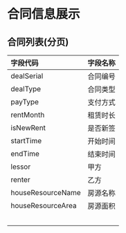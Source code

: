 # 合同信息展示


## 合同列表(分页)

|字段代码|字段名称|
|:--|:--|
|dealSerial|合同编号|
|dealType|合同类型|
|payType|支付方式|
|rentMonth|租赁时长|
|isNewRent|是否新签|
|startTime|开始时间|
|endTime|结束时间|
|lessor|甲方|
|renter|乙方|
|houseResourceName|房源名称|
|houseResourceArea|房源面积|
|||
|||
|||
|||
|||